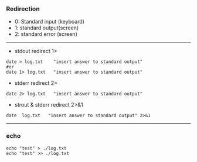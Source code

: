 
### Redirection
- 0: Standard input (keyboard)
- 1: standard output(screen)
- 2: standard error (screen)
---------------------------------------------------
* stdout redirect 1>
```
date > log.txt    "insert answer to standard output"
#or
date 1> log.txt   "insert answer to standard output"
```

* stderr redirect 2>
```
date 2> log.txt   "insert answer to standard output"
```

* strout & stderr redirect 2>&1 
```
date  log.txt   "insert answer to standard output" 2>&1
```

----------------------------------------------------
### echo 
```
echo "test" > ./log.txt
echo "test" >> ./log.txt
```
